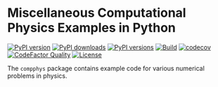 # Miscellaneous Computational Physics Examples in Python
[![PyPI version](https://img.shields.io/pypi/v/compphys)](https://pypi.org/project/collapse/)
[![PyPI downloads](https://img.shields.io/pypi/dm/compphys)](https://pypi.org/project/collapse/)
[![PyPI versions](https://img.shields.io/pypi/pyversions/compphys)](https://pypi.org/project/collapse/)
[![Build](https://img.shields.io/travis/JWKennington/compphys)](https://pypi.org/project/collapse/)
[![codecov](https://codecov.io/gh/JWKennington/compphys/branch/main/graph/badge.svg?token=G418VYV5LR)](undefined)
[![CodeFactor Quality](https://img.shields.io/codefactor/grade/github/JWKennington/compphys?&label=codefactor)](https://pypi.org/project/compphys/)
[![License](https://img.shields.io/github/license/JWKennington/compphys?color=magenta&label=License)](https://pypi.org/project/compphys/)



The `compphys` package contains example code for various numerical problems in physics.

